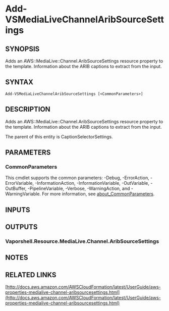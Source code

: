 # Add-VSMediaLiveChannelAribSourceSettings

## SYNOPSIS
Adds an AWS::MediaLive::Channel.AribSourceSettings resource property to the template.
Information about the ARIB captions to extract from the input.

## SYNTAX

```
Add-VSMediaLiveChannelAribSourceSettings [<CommonParameters>]
```

## DESCRIPTION
Adds an AWS::MediaLive::Channel.AribSourceSettings resource property to the template.
Information about the ARIB captions to extract from the input.

The parent of this entity is CaptionSelectorSettings.

## PARAMETERS

### CommonParameters
This cmdlet supports the common parameters: -Debug, -ErrorAction, -ErrorVariable, -InformationAction, -InformationVariable, -OutVariable, -OutBuffer, -PipelineVariable, -Verbose, -WarningAction, and -WarningVariable. For more information, see [about_CommonParameters](http://go.microsoft.com/fwlink/?LinkID=113216).

## INPUTS

## OUTPUTS

### Vaporshell.Resource.MediaLive.Channel.AribSourceSettings
## NOTES

## RELATED LINKS

[http://docs.aws.amazon.com/AWSCloudFormation/latest/UserGuide/aws-properties-medialive-channel-aribsourcesettings.html](http://docs.aws.amazon.com/AWSCloudFormation/latest/UserGuide/aws-properties-medialive-channel-aribsourcesettings.html)

